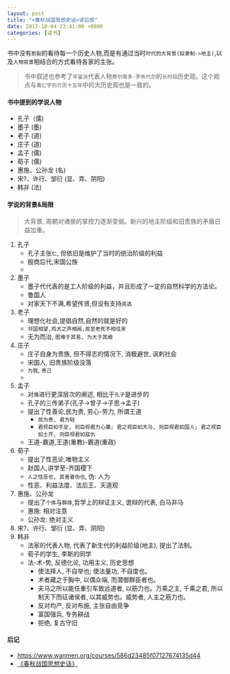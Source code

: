 ```yaml
---
layout: post
title: "<春秋战国思想史话>读后感"
date: 2017-10-04 23:41:00 +0800
categories: [读书]
---
```


>
书中没有`割裂`的看待每一个历史人物,而是有通过当时`时代的大背景(奴隶制->地主)`,以及`人物背景`相结合的方式看待各家的主张。
>
>书中叙述也参考了`年鉴派`代表人物`费尔南多-罗布代尔`的`长时段`历史观。这个观点与`黄仁宇的万历十五年`中的大历史观也是一致的。
>

#### 书中提到的学说人物

* 孔子（儒)
* 墨子 (墨)
* 老子 (道)
* 庄子 (道)
* 孟子 (儒)
* 荀子 (儒)
* 惠施、公孙龙 (名)
* 宋?、许行、邹衍 (显、弄、阴阳)
* 韩非 (法)


#### 学说的背景&局限

> 大背景, 周朝对诸侯的掌控力逐渐变弱。新兴的地主阶级和旧贵族的矛盾日益加重。

1. 孔子
    * 孔子主张`仁`, 但依旧是维护了当时的统治阶级的利益
    * 殷商后代,宋国公族
    * 
2. 墨子
    * 墨子代代表的是工人阶级的利益，并且形成了一定的自然科学的方法论。
    * 鲁国人
    * 对家天下不满,希望传贤,但没有支持`民选`
3. 老子
    * 理想化社会,提倡自然,自然的就是好的
    * `邻国相望,鸡犬之声相闻,民至老死不相往来`
    * 无为而治, `图难于其易, 为大于其细`
4. 庄子
    * 庄子自身为贵族, 但不得志的情况下, 消极避世, 讽刺社会
    * 宋国人, 旧贵族阶级没落
    * `为我`, `贵己`
    * 
5. 孟子
    * 对`儒`进行更深层次的阐述, 相比于`孔子`是进步的
    * 孔子的三传弟子(孔子->曾子->子思->孟子)
    * 提出了性善论,民为贵, 劳心-劳力, 所谓王道
        * `民为贵, 君为轻`
        * `君视臣如手足, 则臣视君为心腹; 君之视臣如犬马, 则臣视君如国人; 君之视臣如土芥, 则臣视君如寇仇`
    * 王道-霸道,王道(重教)-霸道(重政)
6. 荀子
    * 提出了性恶论,唯物主义
    * 赵国人,讲学至-齐国稷下
    * `人之性恶也, 其善者伪也`, 伪: 人为
    * 性恶、利益法度、法后王、天道观
7. 惠施、公孙龙
    * 提出了`个体`与`群体`,哲学上的辩证主义, 诡辩的代表, 白马非马
    * 惠施: 相对注意
    * 公孙龙: 绝对主义
8. 宋?、许行、邹衍 (显、弄、阴阳)
9. 韩非
    * 法家的代表人物, 代表了新生代的利益阶级(地主), 提出了法制。
    * 荀子的学生, 李斯的同学
    * 法-术-势, 反德化论, 功用主义, 历史思想
        * 使法择人, 不自举也; 使法量功, 不自度也。
        * 术者藏之于胸中, 以偶众端, 而潜御群臣者也。
        * 夫马之所以能任重引车致远道者, 以筋力也。万乘之主, 千乘之君, 所以制天下而征诸侯者, 以其威势也。威势者, 人主之筋力也。
        * 反对均产, 反对布施, 主张自由竞争
        * 富国强兵, 专务耕战
        * 拒绝, 复古守旧

#### 后记

* https://www.wanmen.org/courses/586d23485f07127674135d44
* [《春秋战国思想史话》](https://book.douban.com/subject/25857061/)
